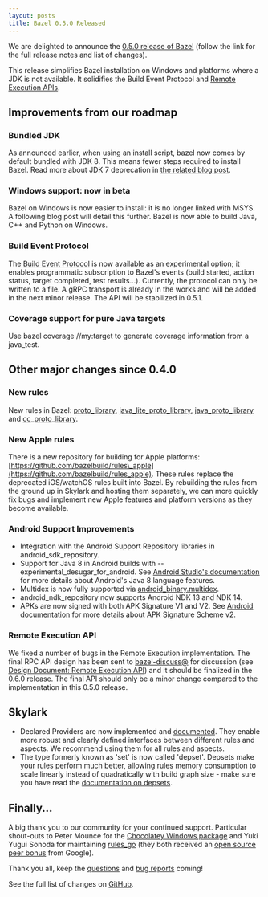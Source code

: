 ```yaml
---
layout: posts
title: Bazel 0.5.0 Released
---
```


We are delighted to announce the [0.5.0 release of
Bazel](https://github.com/bazelbuild/bazel/releases/tag/0.5.0) (follow the link
for the full release notes and list of changes).

This release simplifies Bazel installation on Windows and platforms where a JDK
is not available. It solidifies the Build Event Protocol and [Remote Execution
APIs](https://docs.google.com/document/d/1AaGk7fOPByEvpAbqeXIyE8HX_A3_axxNnvroblTZ_6s/edit).

## Improvements from our roadmap

### Bundled JDK

As announced earlier, when using an install script, bazel now comes by default
bundled with JDK 8. This means fewer steps required to install Bazel.  Read more
about JDK 7 deprecation in [the related blog
post](https://bazel.build/blog/2017/04/21/JDK7-deprecation.html).

### Windows support: now in beta

Bazel on Windows is now easier to install: it is no longer linked with MSYS. A
following blog post will detail this further.  Bazel is now able to build Java,
C++ and Python on Windows.

### Build Event Protocol

The [Build Event
Protocol](https://github.com/bazelbuild/bazel/blob/master/src/main/java/com/google/devtools/build/lib/buildeventstream/proto/build_event_stream.proto)
is now available as an experimental option; it enables programmatic subscription
to Bazel's events (build started, action status, target completed, test
results…). Currently, the protocol can only be written to a file. A gRPC
transport is already in the works and will be added in the next minor release.
The API will be stabilized in 0.5.1.

### Coverage support for pure Java targets

Use bazel coverage //my:target to generate coverage information from a
java\_test.

## Other major changes since 0.4.0

### New rules

New rules in Bazel:
[proto\_library](https://bazel.build/versions/master/docs/be/protocol-buffer.html#proto_library),
[java\_lite\_proto\_library](https://bazel.build/versions/master/docs/be/java.html#java_lite_proto_library),
[java\_proto\_library](https://bazel.build/versions/master/docs/be/java.html#java_proto_library)
and
[cc\_proto\_library](https://bazel.build/versions/master/docs/be/c-cpp.html#cc_proto_library).

### New Apple rules

There is a new repository for building for Apple platforms:
[https://github.com/bazelbuild/rules\_apple](https://github.com/bazelbuild/rules_apple).
These rules replace the deprecated iOS/watchOS rules built into Bazel. By
rebuilding the rules from the ground up in Skylark and hosting them separately,
we can more quickly fix bugs and implement new Apple features and platform
versions as they become available.

### Android Support Improvements

-  Integration with the Android Support Repository libraries in
   android\_sdk\_repository.
-  Support for Java 8 in Android builds with --experimental\_desugar\_for\_android.
   See [Android Studio's
   documentation](https://developer.android.com/studio/preview/features/java8-support.html)
   for more details about Android's Java 8 language features.
-  Multidex is now fully supported via
   [android\_binary.multidex](https://bazel.build/versions/master/docs/be/android.html#android_binary.multidex).
-  android\_ndk\_repository now supports Android NDK 13 and NDK 14.
-  APKs are now signed with both APK Signature V1 and V2.
   See [Android
   documentation](https://source.android.com/security/apksigning/v2.html) for more
   details about APK Signature Scheme v2.

### Remote Execution API

We fixed a number of bugs in the Remote Execution implementation. The final RPC
API design has been sent to
[bazel-discuss@](https://groups.google.com/forum/#!forum/bazel-discuss) for
discussion (see [Design Document: Remote Execution
API](https://docs.google.com/document/d/1AaGk7fOPByEvpAbqeXIyE8HX_A3_axxNnvroblTZ_6s/edit#heading=h.ole76l21af90))
and it should be finalized in the 0.6.0 release. The final API should only be a
minor change compared to the implementation in this 0.5.0 release.

## Skylark

-  Declared Providers are now implemented and
   [documented](https://bazel.build/versions/master/docs/skylark/rules.html#providers).
   They enable more robust and clearly defined interfaces between different
   rules and aspects. We recommend using them for all rules and aspects.
-  The type formerly known as 'set' is now called 'depset'. Depsets make your
   rules perform much better, allowing rules memory consumption to scale
   linearly instead of quadratically with build graph size - make sure you have
   read the
   [documentation on depsets](https://bazel.build/versions/master/docs/skylark/depsets.html).

## Finally...

A big thank you to our community for your continued support.
Particular shout-outs to Peter Mounce for the [Chocolatey Windows
package](https://bazel.build/versions/master/docs/install-windows.html) and Yuki
Yugui Sonoda for maintaining [rules\_go](https://github.com/bazelbuild/rules_go)
(they both received an [open source peer
bonus](https://opensource.googleblog.com/2017/03/the-latest-round-of-google-open-source.html)
from Google).

Thank you all, keep the
[questions](http://stackoverflow.com/questions/tagged/bazel) and [bug
reports](https://github.com/bazelbuild/bazel/issues) coming!

See the full list of changes on [GitHub](https://github.com/bazelbuild/bazel/releases/tag/0.5.0).
